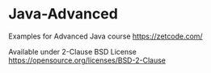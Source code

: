 # Java-Advanced
Examples for Advanced Java course
https://zetcode.com/

Available under 2-Clause BSD License https://opensource.org/licenses/BSD-2-Clause
